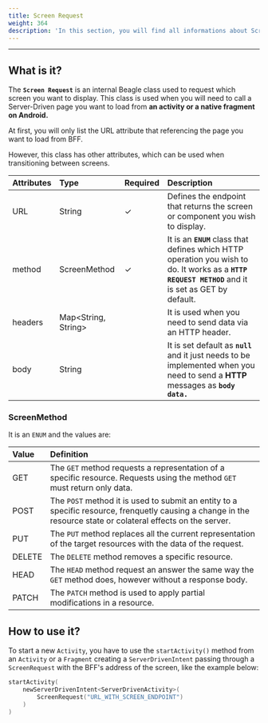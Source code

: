 ```yaml
---
title: Screen Request
weight: 364
description: 'In this section, you will find all informations about Screen Request.'
---
```


---

## What is it?

The **`Screen Request`** is an internal Beagle class used to request which screen you want to display. This class is used when you will need to call a Server-Driven page you want to load from **an activity or a native fragment on Android.**

At first, you will only list the URL attribute that referencing the page you want to load from BFF. 

However, this class has other attributes, which can be used when transitioning between screens.

| Attributes | Type | **Required** | Description |
| :--- | :--- | :--- | :--- |
| URL  | String |     ✓ | Defines the endpoint that returns the screen or component you wish to display. |
| method | ScreenMethod |    ✓ |  It is an **`ENUM`** class that defines which HTTP operation you wish to do. It works as a **`HTTP REQUEST METHOD`** and it is set as GET by default. |
| headers | Map&lt;String, String&gt; |  | It is used when you need to send data via an HTTP header.  |
| body | String |  | It is set default as **`null`** and it just needs to be implemented when you need to send a **HTTP** messages as **`body data.`** |

### ScreenMethod

It is an `ENUM` and the values are:

| Value | Definition |
| :--- | :--- |
| GET | The `GET` method  requests a representation of a specific resource. Requests using the method `GET` must return only data. |
| POST | The `POST` method it is used to submit an entity to a specific resource, frenquetly causing a change in the resource state or colateral effects on the server.  |
| PUT | The  `PUT` method replaces all the current representation of the target resources with the data of the request.  |
| DELETE | The `DELETE` method removes a specific resource.  |
| HEAD | The `HEAD` method  request an answer the same way the `GET` method does, however without a response body.  |
| PATCH | The `PATCH` method is used to apply partial modifications in a resource. |

## How to use it?

To start a new `Activity`, you have to use the `startActivity()` method from an `Activity` or a `Fragment` creating a `ServerDrivenIntent` passing through a `ScreenRequest` with the BFF's address of the screen, like the example below: 

```kotlin
startActivity(
    newServerDrivenIntent<ServerDrivenActivity>(
        ScreenRequest("URL_WITH_SCREEN_ENDPOINT")
    )
)
```
